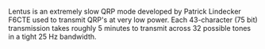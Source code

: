 Lentus is an extremely slow QRP mode developed by Patrick Lindecker F6CTE used to transmit QRP's at very low power. Each 43-character (75 bit) transmission takes roughly 5 minutes to transmit across 32 possible tones in a tight 25 Hz bandwidth.